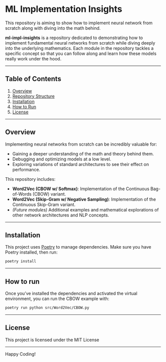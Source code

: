 # ML Implementation Insights

This repository is aiming to show how to implement neural network from scratch
along with diving into the math behind.

**ml-impl-insights** is a repository dedicated to demonstrating how to implement fundamental neural networks from scratch while diving deeply into the underlying mathematics. Each module in the repository tackles a specific concept so that you can follow along and learn how these models really work under the hood.

---

## Table of Contents
1. [Overview](#overview)  
1. [Repository Structure](#repository-structure)  
1. [Installation](#installation)  
1. [How to Run](#how-to-run)  
1. [License](#license)

---

## Overview
Implementing neural networks from scratch can be incredibly valuable for:
- Gaining a deeper understanding of the math and theory behind them.
- Debugging and optimizing models at a low level.
- Exploring variations of standard architectures to see their effect on performance.

This repository includes:
- **Word2Vec (CBOW w/ Softmax)**: Implementation of the Continuous Bag-of-Words (CBOW) variant.
- **Word2Vec (Skip-Gram w/ Negative Sampling)**: Implementation of the Continuous Skip-Gram variant.
- *(Future modules)* Additional examples and mathematical explorations of other network architectures and NLP concepts.

---

## Installation

This project uses [Poetry](https://python-poetry.org/) to manage dependencies. Make sure you have Poetry installed, then run:

```sh
poetry install
```

---

## How to run

Once you’ve installed the dependencies and activated the virtual environment, you can run the CBOW example with:

```sh
poetry run python src/Word2Vec/CBOW.py
```

---

## License

This project is licensed under the MIT License

---

Happy Coding!
